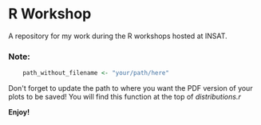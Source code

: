 # R Workshop

A repository for my work during the R workshops hosted at INSAT.

### Note:

``` R
    path_without_filename <- "your/path/here"

```

Don't forget to update the path to where you want the PDF version of your plots to be saved! You will find this function at the top of _distributions.r_

**Enjoy!**
